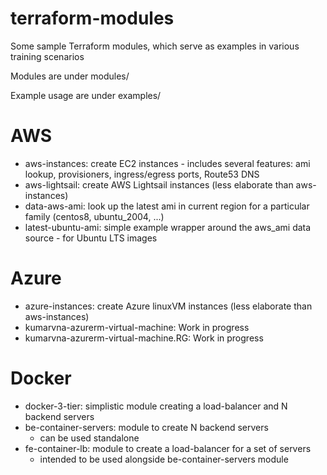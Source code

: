 # terraform-modules

Some sample Terraform modules, which serve as examples in various training scenarios

Modules are under modules/

Example usage are under examples/

# AWS
- aws-instances:     create EC2 instances - includes several features: ami lookup, provisioners, ingress/egress ports, Route53 DNS
- aws-lightsail:     create AWS Lightsail instances (less elaborate than aws-instances) 
- data-aws-ami:      look up the latest ami in current region for a particular family (centos8, ubuntu_2004, ...)
- latest-ubuntu-ami: simple example wrapper around the aws_ami data source - for Ubuntu LTS images

# Azure
- azure-instances:   create Azure linuxVM instances (less elaborate than aws-instances) 
- kumarvna-azurerm-virtual-machine: Work in progress
- kumarvna-azurerm-virtual-machine.RG: Work in progress

# Docker
- docker-3-tier: simplistic module creating a load-balancer and N backend servers
- be-container-servers: module to create N backend servers
  - can be used standalone
- fe-container-lb:      module to create a load-balancer for a set of servers
  - intended to be used alongside be-container-servers module




